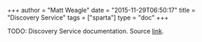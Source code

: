 +++
author = "Matt Weagle"
date = "2015-11-29T06:50:17"
title = "Discovery Service"
tags = ["sparta"]
type = "doc"
+++

TODO: Discovery Service documentation.  Source [link](https://github.com/mweagle/SpartaApplication/blob/master/application.go#L263).
